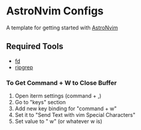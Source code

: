 # AstroNvim Configs

A template for getting started with [AstroNvim](https://github.com/AstroNvim/AstroNvim)

## Required Tools

* [fd](https://github.com/sharkdp/fd)
* [ripgrep](https://github.com/BurntSushi/ripgrep)

### To Get Command + W to Close Buffer

1. Open iterm settings (command + ,)
2. Go to "keys" section
3. Add new key binding for "command + w"
4. Set it to "Send Text with vim Special Characters"
5. Set value to " w" (or whatever <leader>w is)
